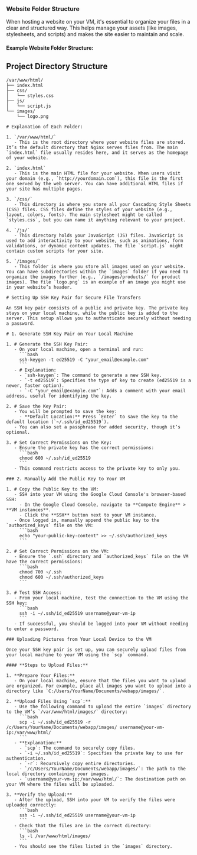 ### **Website Folder Structure**

When hosting a website on your VM, it's essential to organize your files in a clear and structured way. This helps manage your assets (like images, stylesheets, and scripts) and makes the site easier to maintain and scale.

#### **Example Website Folder Structure:**


## Project Directory Structure

```plaintext
/var/www/html/
├── index.html
├── css/
│   └── styles.css
├── js/
│   └── script.js
└── images/
    └── logo.png

# Explanation of Each Folder:

1. `/var/www/html/`
   - This is the root directory where your website files are stored. It’s the default directory that Nginx serves files from. The main `index.html` file usually resides here, and it serves as the homepage of your website.

2. `index.html`
   - This is the main HTML file for your website. When users visit your domain (e.g., `http://yourdomain.com`), this file is the first one served by the web server. You can have additional HTML files if your site has multiple pages.

3. `/css/`
   - This directory is where you store all your Cascading Style Sheets (CSS) files. CSS files define the styles of your website (e.g., layout, colors, fonts). The main stylesheet might be called `styles.css`, but you can name it anything relevant to your project.

4. `/js/`
   - This directory holds your JavaScript (JS) files. JavaScript is used to add interactivity to your website, such as animations, form validations, or dynamic content updates. The file `script.js` might contain custom scripts for your site.

5. `/images/`
   - This folder is where you store all images used on your website. You can have subdirectories within the `images` folder if you need to organize the images further (e.g., `/images/products/` for product images). The file `logo.png` is an example of an image you might use in your website’s header.

# Setting Up SSH Key Pair for Secure File Transfers

An SSH key pair consists of a public and private key. The private key stays on your local machine, while the public key is added to the server. This setup allows you to authenticate securely without needing a password.

# 1. Generate SSH Key Pair on Your Local Machine

1. # Generate the SSH Key Pair:
   - On your local machine, open a terminal and run:
     ```bash
     ssh-keygen -t ed25519 -C "your_email@example.com"
     ```
   - # Explanation:
     - `ssh-keygen`: The command to generate a new SSH key.
     - `-t ed25519`: Specifies the type of key to create (ed25519 is a newer, faster option).
     - `-C "your_email@example.com"`: Adds a comment with your email address, useful for identifying the key.

2. # Save the Key Pair:
   - You will be prompted to save the key:
     - **Default Location:** Press `Enter` to save the key to the default location (`~/.ssh/id_ed25519`).
   - You can also set a passphrase for added security, though it’s optional.

3. # Set Correct Permissions on the Key:
   - Ensure the private key has the correct permissions:
     ```bash
     chmod 600 ~/.ssh/id_ed25519
     ```
   - This command restricts access to the private key to only you.

### 2. Manually Add the Public Key to Your VM

1. # Copy the Public Key to the VM: 
   - SSH into your VM using the Google Cloud Console's browser-based SSH:
     - In the Google Cloud Console, navigate to **Compute Engine** > **VM instances**.
     - Click the **SSH** button next to your VM instance.
   - Once logged in, manually append the public key to the `authorized_keys` file on the VM:
     ```bash
     echo "your-public-key-content" >> ~/.ssh/authorized_keys
     ```

2. # Set Correct Permissions on the VM:
   - Ensure the `.ssh` directory and `authorized_keys` file on the VM have the correct permissions:
     ```bash
     chmod 700 ~/.ssh
     chmod 600 ~/.ssh/authorized_keys
     ```

3. # Test SSH Access:
   - From your local machine, test the connection to the VM using the SSH key:
     ```bash
     ssh -i ~/.ssh/id_ed25519 username@your-vm-ip
     ```
   - If successful, you should be logged into your VM without needing to enter a password.

### Uploading Pictures from Your Local Device to the VM

Once your SSH key pair is set up, you can securely upload files from your local machine to your VM using the `scp` command.

#### **Steps to Upload Files:**

1. **Prepare Your Files:**
   - On your local machine, ensure that the files you want to upload are organized. For example, place all images you want to upload into a directory like `C:/Users/YourName/Documents/webapp/images/`.

2. **Upload Files Using `scp`:**
   - Use the following command to upload the entire `images` directory to the VM’s `/var/www/html/images/` directory:
     ```bash
     scp -i ~/.ssh/id_ed25519 -r /c/Users/YourName/Documents/webapp/images/ username@your-vm-ip:/var/www/html/
     ```
   - **Explanation:**
     - `scp`: The command to securely copy files.
     - `-i ~/.ssh/id_ed25519`: Specifies the private key to use for authentication.
     - `-r`: Recursively copy entire directories.
     - `/c/Users/YourName/Documents/webapp/images/`: The path to the local directory containing your images.
     - `username@your-vm-ip:/var/www/html/`: The destination path on your VM where the files will be uploaded.

3. **Verify the Upload:**
   - After the upload, SSH into your VM to verify the files were uploaded correctly:
     ```bash
     ssh -i ~/.ssh/id_ed25519 username@your-vm-ip
     ```
   - Check that the files are in the correct directory:
     ```bash
     ls -l /var/www/html/images/
     ```
   - You should see the files listed in the `images` directory.
